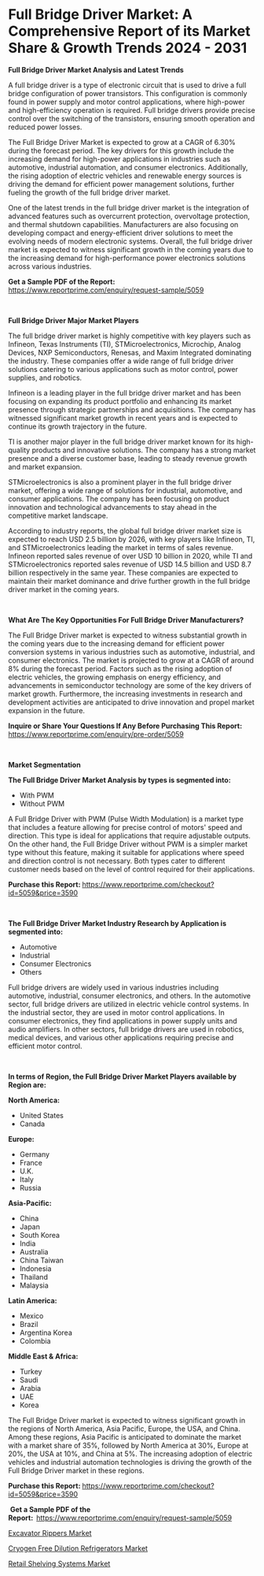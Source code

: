 <p><h1>Full Bridge Driver Market: A Comprehensive Report of its Market Share & Growth Trends 2024 - 2031</h1></p><p><strong>Full Bridge Driver Market Analysis and Latest Trends</strong></p>
<p><p>A full bridge driver is a type of electronic circuit that is used to drive a full bridge configuration of power transistors. This configuration is commonly found in power supply and motor control applications, where high-power and high-efficiency operation is required. Full bridge drivers provide precise control over the switching of the transistors, ensuring smooth operation and reduced power losses.</p><p>The Full Bridge Driver Market is expected to grow at a CAGR of 6.30% during the forecast period. The key drivers for this growth include the increasing demand for high-power applications in industries such as automotive, industrial automation, and consumer electronics. Additionally, the rising adoption of electric vehicles and renewable energy sources is driving the demand for efficient power management solutions, further fueling the growth of the full bridge driver market.</p><p>One of the latest trends in the full bridge driver market is the integration of advanced features such as overcurrent protection, overvoltage protection, and thermal shutdown capabilities. Manufacturers are also focusing on developing compact and energy-efficient driver solutions to meet the evolving needs of modern electronic systems. Overall, the full bridge driver market is expected to witness significant growth in the coming years due to the increasing demand for high-performance power electronics solutions across various industries.</p></p>
<p><strong>Get a Sample PDF of the Report:&nbsp;</strong> <a href="https://www.reportprime.com/enquiry/request-sample/5059">https://www.reportprime.com/enquiry/request-sample/5059</a></p>
<p>&nbsp;</p>
<p><strong>Full Bridge Driver Major Market Players</strong></p>
<p><p>The full bridge driver market is highly competitive with key players such as Infineon, Texas Instruments (TI), STMicroelectronics, Microchip, Analog Devices, NXP Semiconductors, Renesas, and Maxim Integrated dominating the industry. These companies offer a wide range of full bridge driver solutions catering to various applications such as motor control, power supplies, and robotics.</p><p>Infineon is a leading player in the full bridge driver market and has been focusing on expanding its product portfolio and enhancing its market presence through strategic partnerships and acquisitions. The company has witnessed significant market growth in recent years and is expected to continue its growth trajectory in the future.</p><p>TI is another major player in the full bridge driver market known for its high-quality products and innovative solutions. The company has a strong market presence and a diverse customer base, leading to steady revenue growth and market expansion.</p><p>STMicroelectronics is also a prominent player in the full bridge driver market, offering a wide range of solutions for industrial, automotive, and consumer applications. The company has been focusing on product innovation and technological advancements to stay ahead in the competitive market landscape.</p><p>According to industry reports, the global full bridge driver market size is expected to reach USD 2.5 billion by 2026, with key players like Infineon, TI, and STMicroelectronics leading the market in terms of sales revenue. Infineon reported sales revenue of over USD 10 billion in 2020, while TI and STMicroelectronics reported sales revenue of USD 14.5 billion and USD 8.7 billion respectively in the same year. These companies are expected to maintain their market dominance and drive further growth in the full bridge driver market in the coming years.</p></p>
<p>&nbsp;</p>
<p><strong>What Are The Key Opportunities For Full Bridge Driver Manufacturers?</strong></p>
<p><p>The Full Bridge Driver market is expected to witness substantial growth in the coming years due to the increasing demand for efficient power conversion systems in various industries such as automotive, industrial, and consumer electronics. The market is projected to grow at a CAGR of around 8% during the forecast period. Factors such as the rising adoption of electric vehicles, the growing emphasis on energy efficiency, and advancements in semiconductor technology are some of the key drivers of market growth. Furthermore, the increasing investments in research and development activities are anticipated to drive innovation and propel market expansion in the future.</p></p>
<p><strong>Inquire or Share Your Questions If Any Before Purchasing This Report:</strong> <a href="https://www.reportprime.com/enquiry/pre-order/5059">https://www.reportprime.com/enquiry/pre-order/5059</a></p>
<p>&nbsp;</p>
<p><strong>Market Segmentation</strong></p>
<p><strong>The Full Bridge Driver Market Analysis by types is segmented into:</strong></p>
<p><ul><li>With PWM</li><li>Without PWM</li></ul></p>
<p><p>A Full Bridge Driver with PWM (Pulse Width Modulation) is a market type that includes a feature allowing for precise control of motors' speed and direction. This type is ideal for applications that require adjustable outputs. On the other hand, the Full Bridge Driver without PWM is a simpler market type without this feature, making it suitable for applications where speed and direction control is not necessary. Both types cater to different customer needs based on the level of control required for their applications.</p></p>
<p><strong>Purchase this Report:&nbsp;</strong><a href="https://www.reportprime.com/checkout?id=5059&price=3590">https://www.reportprime.com/checkout?id=5059&price=3590</a></p>
<p>&nbsp;</p>
<p><strong>The Full Bridge Driver Market Industry Research by Application is segmented into:</strong></p>
<p><ul><li>Automotive</li><li>Industrial</li><li>Consumer Electronics</li><li>Others</li></ul></p>
<p><p>Full bridge drivers are widely used in various industries including automotive, industrial, consumer electronics, and others. In the automotive sector, full bridge drivers are utilized in electric vehicle control systems. In the industrial sector, they are used in motor control applications. In consumer electronics, they find applications in power supply units and audio amplifiers. In other sectors, full bridge drivers are used in robotics, medical devices, and various other applications requiring precise and efficient motor control.</p></p>
<p>&nbsp;</p>
<p><strong>In terms of Region, the Full Bridge Driver Market Players available by Region are:</strong></p>
<p>
    <p> <strong> North America: </strong>
        <ul>
            <li>United States</li>
            <li>Canada</li>
        </ul>
        </p> 
    <p> <strong> Europe: </strong>
        <ul>
            <li>Germany</li>
            <li>France</li>
            <li>U.K.</li>
            <li>Italy</li>
            <li>Russia</li>
        </ul>
        </p> 
    <p> <strong> Asia-Pacific: </strong>
        <ul>
            <li>China</li>
            <li>Japan</li>
            <li>South Korea</li>
            <li>India</li>
            <li>Australia</li>
            <li>China Taiwan</li>
            <li>Indonesia</li>
            <li>Thailand</li>
            <li>Malaysia</li>
        </ul>
        </p> 
    <p> <strong> Latin America: </strong>
        <ul>
            <li>Mexico</li>
            <li>Brazil</li>
            <li>Argentina Korea</li>
            <li>Colombia</li>
        </ul>
        </p> 
    <p> <strong> Middle East & Africa: </strong>
        <ul>
            <li>Turkey</li>
            <li>Saudi</li>
            <li>Arabia</li>
            <li>UAE</li>
            <li>Korea</li>
        </ul>
    </p>
    </p>
<p><p>The Full Bridge Driver market is expected to witness significant growth in the regions of North America, Asia Pacific, Europe, the USA, and China. Among these regions, Asia Pacific is anticipated to dominate the market with a market share of 35%, followed by North America at 30%, Europe at 20%, the USA at 10%, and China at 5%. The increasing adoption of electric vehicles and industrial automation technologies is driving the growth of the Full Bridge Driver market in these regions.</p></p>
<p><strong>Purchase this Report: </strong><a href="https://www.reportprime.com/checkout?id=5059&price=3590">https://www.reportprime.com/checkout?id=5059&price=3590</a></p>
<p>&nbsp;<strong>Get a Sample PDF of the Report:&nbsp;&nbsp;</strong><a href="https://www.reportprime.com/enquiry/request-sample/5059">https://www.reportprime.com/enquiry/request-sample/5059</a></p>
<p><strong></strong></p>
<p><p><a href="https://view.publitas.com/reportprime-1/excavator-rippers-market-a-comprehensive-report-of-its-market-share-growth-trends-2024-2031/">Excavator Rippers Market</a></p><p><a href="https://view.publitas.com/reportprime-1/cryogen-free-dilution-refrigerators-market-offers-provide-insightful-data-for-the-time-period-from-2024-to-2031-and-also-provide-analysis-based-on-application-type-and-region/">Cryogen Free Dilution Refrigerators Market</a></p><p><a href="https://view.publitas.com/reportprime-1/retail-shelving-systems-market-size-and-examines-its-market-scope-with-a-primary-focus-on-growth-opportunities-and-forecasted-trends-spanning-from-2024-to-2031/">Retail Shelving Systems Market</a></p></p>